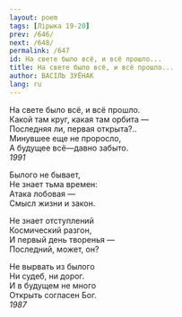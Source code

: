 ```yaml
---
layout: poem
tags: [Лірыка 19-20]
prev: /646/
next: /648/
permalink: /647
id: На свете было всё, и всё прошло...
title: На свете было всё, и всё прошло...
author: ВАСІЛЬ ЗУЁНАК
lang: ru
---
```



На свете было всё, и всё прошло.  
Какой там круг, какая там орбита —  
Последняя ли, первая открыта?..  
Минувшее еще не проросло,  
А будущее всё—давно забыто.  
*1991*  

Былого не бывает,  
Не знает тьма времен:  
Атака лобовая —  
Смысл жизни и закон.  

Не знает отступлений  
Космический разгон,  
И первый день творенья —  
Последний, может, он?  

Не вырвать из былого  
Ни судеб, ни дорог.  
И в будущем не много  
Открыть согласен Бог.  
*1987*  
